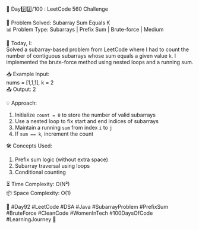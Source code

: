 🚀 Day9️⃣2️⃣/100 : LeetCode 560 Challenge 

🧩 Problem Solved: Subarray Sum Equals K  
📊 Problem Type: Subarrays | Prefix Sum | Brute-force | Medium

📝 Today, I:  
Solved a subarray-based problem from LeetCode where I had to count the number of contiguous subarrays whose sum equals a given value `k`. I implemented the brute-force method using nested loops and a running sum.

📥 Example Input:  
nums = [1,1,1], k = 2  
📤 Output: 2

💡 Approach:  
1. Initialize `count = 0` to store the number of valid subarrays  
2. Use a nested loop to fix start and end indices of subarrays  
3. Maintain a running `sum` from index `i` to `j`  
4. If `sum == k`, increment the count  

🛠️ Concepts Used:  
1. Prefix sum logic (without extra space)  
2. Subarray traversal using loops  
3. Conditional counting  

⏳ Time Complexity: O(N²)  
📦 Space Complexity: O(1)

🌱 #Day92 #LeetCode #DSA #Java #SubarrayProblem #PrefixSum #BruteForce #CleanCode #WomenInTech #100DaysOfCode #LearningJourney 🚀
